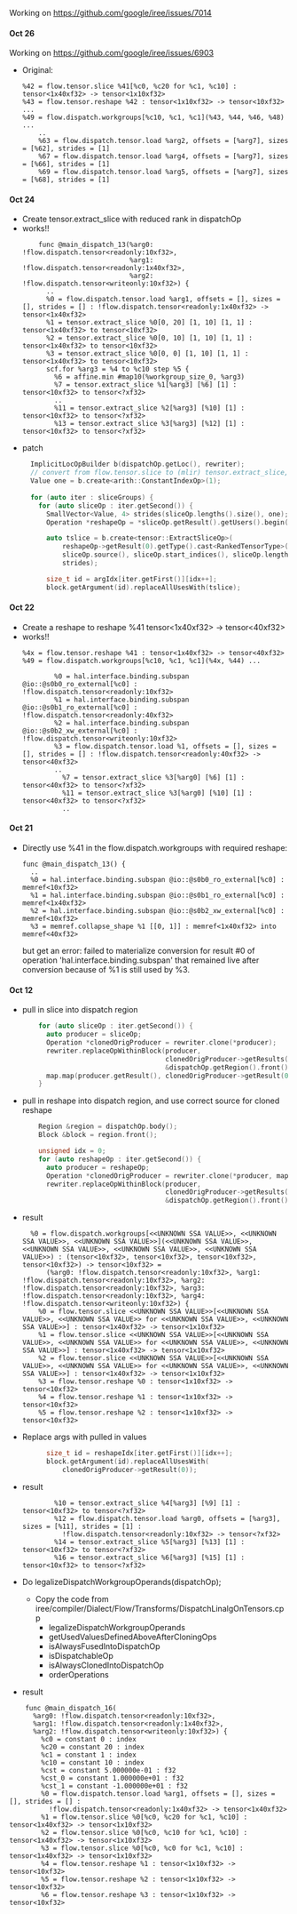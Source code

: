 
Working on https://github.com/google/iree/issues/7014
#### Oct 26


Working on https://github.com/google/iree/issues/6903

* Original:
  ```mlir
  %42 = flow.tensor.slice %41[%c0, %c20 for %c1, %c10] : tensor<1x40xf32> -> tensor<1x10xf32>
  %43 = flow.tensor.reshape %42 : tensor<1x10xf32> -> tensor<10xf32>
  ...
  %49 = flow.dispatch.workgroups[%c10, %c1, %c1](%43, %44, %46, %48) ...
      ..
      %63 = flow.dispatch.tensor.load %arg2, offsets = [%arg7], sizes = [%62], strides = [1]
      %67 = flow.dispatch.tensor.load %arg4, offsets = [%arg7], sizes = [%66], strides = [1]
      %69 = flow.dispatch.tensor.load %arg5, offsets = [%arg7], sizes = [%68], strides = [1]
  ```

#### Oct 24
* Create tensor.extract_slice with reduced rank in dispatchOp
* works!!
  ```mlir
      func @main_dispatch_13(%arg0: !flow.dispatch.tensor<readonly:10xf32>, 
                             %arg1: !flow.dispatch.tensor<readonly:1x40xf32>, 
                             %arg2: !flow.dispatch.tensor<writeonly:10xf32>) {
        ..
        %0 = flow.dispatch.tensor.load %arg1, offsets = [], sizes = [], strides = [] : !flow.dispatch.tensor<readonly:1x40xf32> -> tensor<1x40xf32>
        %1 = tensor.extract_slice %0[0, 20] [1, 10] [1, 1] : tensor<1x40xf32> to tensor<10xf32>
        %2 = tensor.extract_slice %0[0, 10] [1, 10] [1, 1] : tensor<1x40xf32> to tensor<10xf32>
        %3 = tensor.extract_slice %0[0, 0] [1, 10] [1, 1] : tensor<1x40xf32> to tensor<10xf32>
        scf.for %arg3 = %4 to %c10 step %5 {
          %6 = affine.min #map10(%workgroup_size_0, %arg3)
          %7 = tensor.extract_slice %1[%arg3] [%6] [1] : tensor<10xf32> to tensor<?xf32>
          ..
          %11 = tensor.extract_slice %2[%arg3] [%10] [1] : tensor<10xf32> to tensor<?xf32>
          %13 = tensor.extract_slice %3[%arg3] [%12] [1] : tensor<10xf32> to tensor<?xf32>

  ```
* patch
  ```cpp
    ImplicitLocOpBuilder b(dispatchOp.getLoc(), rewriter);
    // convert from flow.tensor.slice to (mlir) tensor.extract_slice, the stride is always one
    Value one = b.create<arith::ConstantIndexOp>(1);
    
    for (auto iter : sliceGroups) {
      for (auto sliceOp : iter.getSecond()) {
        SmallVector<Value, 4> strides(sliceOp.lengths().size(), one);
        Operation *reshapeOp = *sliceOp.getResult().getUsers().begin();

        auto tslice = b.create<tensor::ExtractSliceOp>(
            reshapeOp->getResult(0).getType().cast<RankedTensorType>(),
            sliceOp.source(), sliceOp.start_indices(), sliceOp.lengths(),
            strides);

        size_t id = argIdx[iter.getFirst()][idx++];
        block.getArgument(id).replaceAllUsesWith(tslice);
  ```

#### Oct 22
* Create a reshape to reshape %41 tensor<1x40xf32> -> tensor<40xf32>
* works!!
  ```mlir
  %4x = flow.tensor.reshape %41 : tensor<1x40xf32> -> tensor<40xf32>
  %49 = flow.dispatch.workgroups[%c10, %c1, %c1](%4x, %44) ...
  ```
  ```mlir
          %0 = hal.interface.binding.subspan @io::@s0b0_ro_external[%c0] : !flow.dispatch.tensor<readonly:10xf32>
          %1 = hal.interface.binding.subspan @io::@s0b1_ro_external[%c0] : !flow.dispatch.tensor<readonly:40xf32>
          %2 = hal.interface.binding.subspan @io::@s0b2_xw_external[%c0] : !flow.dispatch.tensor<writeonly:10xf32>
          %3 = flow.dispatch.tensor.load %1, offsets = [], sizes = [], strides = [] : !flow.dispatch.tensor<readonly:40xf32> -> tensor<40xf32>
          ..
            %7 = tensor.extract_slice %3[%arg0] [%6] [1] : tensor<40xf32> to tensor<?xf32>
            %11 = tensor.extract_slice %3[%arg0] [%10] [1] : tensor<40xf32> to tensor<?xf32>
            ..
  ```

#### Oct 21
* Directly use %41 in the flow.dispatch.workgroups with required reshape:
  ```mlir
  func @main_dispatch_13() {
    ..
    %0 = hal.interface.binding.subspan @io::@s0b0_ro_external[%c0] : memref<10xf32>
    %1 = hal.interface.binding.subspan @io::@s0b1_ro_external[%c0] : memref<1x40xf32>
    %2 = hal.interface.binding.subspan @io::@s0b2_xw_external[%c0] : memref<10xf32>
    %3 = memref.collapse_shape %1 [[0, 1]] : memref<1x40xf32> into memref<40xf32>
  ```
  
  but get an error: failed to materialize conversion for result #0 of operation 'hal.interface.binding.subspan' that remained live after conversion
  because of %1 is still used by %3.


#### Oct 12

* pull in slice into dispatch region
  ```cpp
      for (auto sliceOp : iter.getSecond()) {
        auto producer = sliceOp;
        Operation *clonedOrigProducer = rewriter.clone(*producer);
        rewriter.replaceOpWithinBlock(producer,
                                      clonedOrigProducer->getResults(),
                                      &dispatchOp.getRegion().front());
        map.map(producer.getResult(), clonedOrigProducer->getResult(0));
      }
  ```

* pull in reshape into dispatch region, and use correct source for cloned reshape
  ```cpp
      Region &region = dispatchOp.body();
      Block &block = region.front();

      unsigned idx = 0;
      for (auto reshapeOp : iter.getSecond()) {
        auto producer = reshapeOp;
        Operation *clonedOrigProducer = rewriter.clone(*producer, map);
        rewriter.replaceOpWithinBlock(producer,
                                      clonedOrigProducer->getResults(),
                                      &dispatchOp.getRegion().front());
  ```
* result
  ```mlir
    %0 = flow.dispatch.workgroups[<<UNKNOWN SSA VALUE>>, <<UNKNOWN SSA VALUE>>, <<UNKNOWN SSA VALUE>>](<<UNKNOWN SSA VALUE>>, <<UNKNOWN SSA VALUE>>, <<UNKNOWN SSA VALUE>>, <<UNKNOWN SSA VALUE>>) : (tensor<10xf32>, tensor<10xf32>, tensor<10xf32>, tensor<10xf32>) -> tensor<10xf32> =
        (%arg0: !flow.dispatch.tensor<readonly:10xf32>, %arg1: !flow.dispatch.tensor<readonly:10xf32>, %arg2: !flow.dispatch.tensor<readonly:10xf32>, %arg3: !flow.dispatch.tensor<readonly:10xf32>, %arg4: !flow.dispatch.tensor<writeonly:10xf32>) {
      %0 = flow.tensor.slice <<UNKNOWN SSA VALUE>>[<<UNKNOWN SSA VALUE>>, <<UNKNOWN SSA VALUE>> for <<UNKNOWN SSA VALUE>>, <<UNKNOWN SSA VALUE>>] : tensor<1x40xf32> -> tensor<1x10xf32>
      %1 = flow.tensor.slice <<UNKNOWN SSA VALUE>>[<<UNKNOWN SSA VALUE>>, <<UNKNOWN SSA VALUE>> for <<UNKNOWN SSA VALUE>>, <<UNKNOWN SSA VALUE>>] : tensor<1x40xf32> -> tensor<1x10xf32>
      %2 = flow.tensor.slice <<UNKNOWN SSA VALUE>>[<<UNKNOWN SSA VALUE>>, <<UNKNOWN SSA VALUE>> for <<UNKNOWN SSA VALUE>>, <<UNKNOWN SSA VALUE>>] : tensor<1x40xf32> -> tensor<1x10xf32>
      %3 = flow.tensor.reshape %0 : tensor<1x10xf32> -> tensor<10xf32>
      %4 = flow.tensor.reshape %1 : tensor<1x10xf32> -> tensor<10xf32>
      %5 = flow.tensor.reshape %2 : tensor<1x10xf32> -> tensor<10xf32>
  ```
* Replace args with pulled in values
  ```cpp
        size_t id = reshapeIdx[iter.getFirst()][idx++];
        block.getArgument(id).replaceAllUsesWith(
            clonedOrigProducer->getResult(0));
  ```

* result
  ```mlir
          %10 = tensor.extract_slice %4[%arg3] [%9] [1] : tensor<10xf32> to tensor<?xf32>
          %12 = flow.dispatch.tensor.load %arg0, offsets = [%arg3], sizes = [%11], strides = [1] :
            !flow.dispatch.tensor<readonly:10xf32> -> tensor<?xf32>
          %14 = tensor.extract_slice %5[%arg3] [%13] [1] : tensor<10xf32> to tensor<?xf32>
          %16 = tensor.extract_slice %6[%arg3] [%15] [1] : tensor<10xf32> to tensor<?xf32>
  ```

* Do legalizeDispatchWorkgroupOperands(dispatchOp);
  * Copy the code from iree/compiler/Dialect/Flow/Transforms/DispatchLinalgOnTensors.cpp
    * legalizeDispatchWorkgroupOperands
    * getUsedValuesDefinedAboveAfterCloningOps
    * isAlwaysFusedIntoDispatchOp
    * isDispatchableOp
    * isAlwaysClonedIntoDispatchOp
    * orderOperations
* result
```mlir
    func @main_dispatch_16(
      %arg0: !flow.dispatch.tensor<readonly:10xf32>, 
      %arg1: !flow.dispatch.tensor<readonly:1x40xf32>, 
      %arg2: !flow.dispatch.tensor<writeonly:10xf32>) {
        %c0 = constant 0 : index
        %c20 = constant 20 : index
        %c1 = constant 1 : index
        %c10 = constant 10 : index
        %cst = constant 5.000000e-01 : f32
        %cst_0 = constant 1.000000e+01 : f32
        %cst_1 = constant -1.000000e+01 : f32
        %0 = flow.dispatch.tensor.load %arg1, offsets = [], sizes = [], strides = [] : 
          !flow.dispatch.tensor<readonly:1x40xf32> -> tensor<1x40xf32>
        %1 = flow.tensor.slice %0[%c0, %c20 for %c1, %c10] : tensor<1x40xf32> -> tensor<1x10xf32>
        %2 = flow.tensor.slice %0[%c0, %c10 for %c1, %c10] : tensor<1x40xf32> -> tensor<1x10xf32>
        %3 = flow.tensor.slice %0[%c0, %c0 for %c1, %c10] : tensor<1x40xf32> -> tensor<1x10xf32>
        %4 = flow.tensor.reshape %1 : tensor<1x10xf32> -> tensor<10xf32>
        %5 = flow.tensor.reshape %2 : tensor<1x10xf32> -> tensor<10xf32>
        %6 = flow.tensor.reshape %3 : tensor<1x10xf32> -> tensor<10xf32>
```
